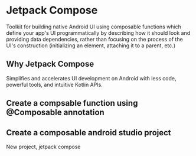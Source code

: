 # Jetpack Compose
Toolkit for building native Android UI using composable functions which define your app's UI programmatically by describing how it should look and providing data dependencies, rather than focusing on the process of the UI's construction (initializing an element, attaching it to a parent, etc.)

## Why Jetpack Compose
Simplifies and accelerates UI development on Android with less code, powerful tools, and intuitive Kotlin APIs.

## Create a compsable function using @Composable annotation


## Create a composable android studio project
New project, jetpack compose
